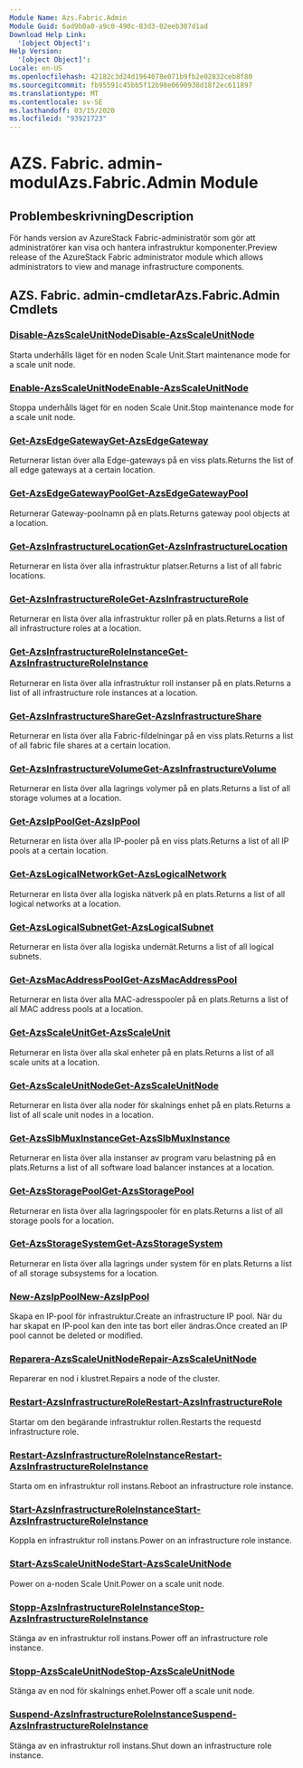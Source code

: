 ```yaml
---
Module Name: Azs.Fabric.Admin
Module Guid: 6ad9b0a0-a9c0-490c-83d3-02eeb307d1ad
Download Help Link:
  '[object Object]': 
Help Version:
  '[object Object]': 
Locale: en-US
ms.openlocfilehash: 42182c3d24d1964078e071b9fb2e02832ceb8f80
ms.sourcegitcommit: fb95591c45bb5f12b98e0690938d18f2ec611897
ms.translationtype: MT
ms.contentlocale: sv-SE
ms.lasthandoff: 03/15/2020
ms.locfileid: "93921723"
---
```

# <span data-ttu-id="e448d-101">AZS. Fabric. admin-modul</span><span class="sxs-lookup"><span data-stu-id="e448d-101">Azs.Fabric.Admin Module</span></span>
## <span data-ttu-id="e448d-102">Problembeskrivning</span><span class="sxs-lookup"><span data-stu-id="e448d-102">Description</span></span>
<span data-ttu-id="e448d-103">För hands version av AzureStack Fabric-administratör som gör att administratörer kan visa och hantera infrastruktur komponenter.</span><span class="sxs-lookup"><span data-stu-id="e448d-103">Preview release of the AzureStack Fabric administrator module which allows administrators to view and manage infrastructure components.</span></span>  
## <span data-ttu-id="e448d-104">AZS. Fabric. admin-cmdletar</span><span class="sxs-lookup"><span data-stu-id="e448d-104">Azs.Fabric.Admin Cmdlets</span></span>
### [<span data-ttu-id="e448d-105">Disable-AzsScaleUnitNode</span><span class="sxs-lookup"><span data-stu-id="e448d-105">Disable-AzsScaleUnitNode</span></span>](Disable-AzsScaleUnitNode.md)
<span data-ttu-id="e448d-106">Starta underhålls läget för en noden Scale Unit.</span><span class="sxs-lookup"><span data-stu-id="e448d-106">Start maintenance mode for a scale unit node.</span></span>

### [<span data-ttu-id="e448d-107">Enable-AzsScaleUnitNode</span><span class="sxs-lookup"><span data-stu-id="e448d-107">Enable-AzsScaleUnitNode</span></span>](Enable-AzsScaleUnitNode.md)
<span data-ttu-id="e448d-108">Stoppa underhålls läget för en noden Scale Unit.</span><span class="sxs-lookup"><span data-stu-id="e448d-108">Stop maintenance mode for a scale unit node.</span></span>

### [<span data-ttu-id="e448d-109">Get-AzsEdgeGateway</span><span class="sxs-lookup"><span data-stu-id="e448d-109">Get-AzsEdgeGateway</span></span>](Get-AzsEdgeGateway.md)
<span data-ttu-id="e448d-110">Returnerar listan över alla Edge-gateways på en viss plats.</span><span class="sxs-lookup"><span data-stu-id="e448d-110">Returns the list of all edge gateways at a certain location.</span></span>

### [<span data-ttu-id="e448d-111">Get-AzsEdgeGatewayPool</span><span class="sxs-lookup"><span data-stu-id="e448d-111">Get-AzsEdgeGatewayPool</span></span>](Get-AzsEdgeGatewayPool.md)
<span data-ttu-id="e448d-112">Returnerar Gateway-poolnamn på en plats.</span><span class="sxs-lookup"><span data-stu-id="e448d-112">Returns gateway pool objects at a location.</span></span>

### [<span data-ttu-id="e448d-113">Get-AzsInfrastructureLocation</span><span class="sxs-lookup"><span data-stu-id="e448d-113">Get-AzsInfrastructureLocation</span></span>](Get-AzsInfrastructureLocation.md)
<span data-ttu-id="e448d-114">Returnerar en lista över alla infrastruktur platser.</span><span class="sxs-lookup"><span data-stu-id="e448d-114">Returns a list of all fabric locations.</span></span>

### [<span data-ttu-id="e448d-115">Get-AzsInfrastructureRole</span><span class="sxs-lookup"><span data-stu-id="e448d-115">Get-AzsInfrastructureRole</span></span>](Get-AzsInfrastructureRole.md)
<span data-ttu-id="e448d-116">Returnerar en lista över alla infrastruktur roller på en plats.</span><span class="sxs-lookup"><span data-stu-id="e448d-116">Returns a list of all infrastructure roles at a location.</span></span>

### [<span data-ttu-id="e448d-117">Get-AzsInfrastructureRoleInstance</span><span class="sxs-lookup"><span data-stu-id="e448d-117">Get-AzsInfrastructureRoleInstance</span></span>](Get-AzsInfrastructureRoleInstance.md)
<span data-ttu-id="e448d-118">Returnerar en lista över alla infrastruktur roll instanser på en plats.</span><span class="sxs-lookup"><span data-stu-id="e448d-118">Returns a list of all infrastructure role instances at a location.</span></span>

### [<span data-ttu-id="e448d-119">Get-AzsInfrastructureShare</span><span class="sxs-lookup"><span data-stu-id="e448d-119">Get-AzsInfrastructureShare</span></span>](Get-AzsInfrastructureShare.md)
<span data-ttu-id="e448d-120">Returnerar en lista över alla Fabric-fildelningar på en viss plats.</span><span class="sxs-lookup"><span data-stu-id="e448d-120">Returns a list of all fabric file shares at a certain location.</span></span>

### [<span data-ttu-id="e448d-121">Get-AzsInfrastructureVolume</span><span class="sxs-lookup"><span data-stu-id="e448d-121">Get-AzsInfrastructureVolume</span></span>](Get-AzsInfrastructureVolume.md)
<span data-ttu-id="e448d-122">Returnerar en lista över alla lagrings volymer på en plats.</span><span class="sxs-lookup"><span data-stu-id="e448d-122">Returns a list of all storage volumes at a location.</span></span>

### [<span data-ttu-id="e448d-123">Get-AzsIpPool</span><span class="sxs-lookup"><span data-stu-id="e448d-123">Get-AzsIpPool</span></span>](Get-AzsIpPool.md)
<span data-ttu-id="e448d-124">Returnerar en lista över alla IP-pooler på en viss plats.</span><span class="sxs-lookup"><span data-stu-id="e448d-124">Returns a list of all IP pools at a certain location.</span></span>

### [<span data-ttu-id="e448d-125">Get-AzsLogicalNetwork</span><span class="sxs-lookup"><span data-stu-id="e448d-125">Get-AzsLogicalNetwork</span></span>](Get-AzsLogicalNetwork.md)
<span data-ttu-id="e448d-126">Returnerar en lista över alla logiska nätverk på en plats.</span><span class="sxs-lookup"><span data-stu-id="e448d-126">Returns a list of all logical networks at a location.</span></span>

### [<span data-ttu-id="e448d-127">Get-AzsLogicalSubnet</span><span class="sxs-lookup"><span data-stu-id="e448d-127">Get-AzsLogicalSubnet</span></span>](Get-AzsLogicalSubnet.md)
<span data-ttu-id="e448d-128">Returnerar en lista över alla logiska undernät.</span><span class="sxs-lookup"><span data-stu-id="e448d-128">Returns a list of all logical subnets.</span></span>

### [<span data-ttu-id="e448d-129">Get-AzsMacAddressPool</span><span class="sxs-lookup"><span data-stu-id="e448d-129">Get-AzsMacAddressPool</span></span>](Get-AzsMacAddressPool.md)
<span data-ttu-id="e448d-130">Returnerar en lista över alla MAC-adresspooler på en plats.</span><span class="sxs-lookup"><span data-stu-id="e448d-130">Returns a list of all MAC address pools at a location.</span></span>

### [<span data-ttu-id="e448d-131">Get-AzsScaleUnit</span><span class="sxs-lookup"><span data-stu-id="e448d-131">Get-AzsScaleUnit</span></span>](Get-AzsScaleUnit.md)
<span data-ttu-id="e448d-132">Returnerar en lista över alla skal enheter på en plats.</span><span class="sxs-lookup"><span data-stu-id="e448d-132">Returns a list of all scale units at a location.</span></span>

### [<span data-ttu-id="e448d-133">Get-AzsScaleUnitNode</span><span class="sxs-lookup"><span data-stu-id="e448d-133">Get-AzsScaleUnitNode</span></span>](Get-AzsScaleUnitNode.md)
<span data-ttu-id="e448d-134">Returnerar en lista över alla noder för skalnings enhet på en plats.</span><span class="sxs-lookup"><span data-stu-id="e448d-134">Returns a list of all scale unit nodes in a location.</span></span>

### [<span data-ttu-id="e448d-135">Get-AzsSlbMuxInstance</span><span class="sxs-lookup"><span data-stu-id="e448d-135">Get-AzsSlbMuxInstance</span></span>](Get-AzsSlbMuxInstance.md)
<span data-ttu-id="e448d-136">Returnerar en lista över alla instanser av program varu belastning på en plats.</span><span class="sxs-lookup"><span data-stu-id="e448d-136">Returns a list of all software load balancer instances at a location.</span></span>

### [<span data-ttu-id="e448d-137">Get-AzsStoragePool</span><span class="sxs-lookup"><span data-stu-id="e448d-137">Get-AzsStoragePool</span></span>](Get-AzsStoragePool.md)
<span data-ttu-id="e448d-138">Returnerar en lista över alla lagringspooler för en plats.</span><span class="sxs-lookup"><span data-stu-id="e448d-138">Returns a list of all storage pools for a location.</span></span>

### [<span data-ttu-id="e448d-139">Get-AzsStorageSystem</span><span class="sxs-lookup"><span data-stu-id="e448d-139">Get-AzsStorageSystem</span></span>](Get-AzsStorageSystem.md)
<span data-ttu-id="e448d-140">Returnerar en lista över alla lagrings under system för en plats.</span><span class="sxs-lookup"><span data-stu-id="e448d-140">Returns a list of all storage subsystems for a location.</span></span>

### [<span data-ttu-id="e448d-141">New-AzsIpPool</span><span class="sxs-lookup"><span data-stu-id="e448d-141">New-AzsIpPool</span></span>](New-AzsIpPool.md)
<span data-ttu-id="e448d-142">Skapa en IP-pool för infrastruktur.</span><span class="sxs-lookup"><span data-stu-id="e448d-142">Create an infrastructure IP pool.</span></span> <span data-ttu-id="e448d-143">När du har skapat en IP-pool kan den inte tas bort eller ändras.</span><span class="sxs-lookup"><span data-stu-id="e448d-143">Once created an IP pool cannot be deleted or modified.</span></span>

### [<span data-ttu-id="e448d-144">Reparera-AzsScaleUnitNode</span><span class="sxs-lookup"><span data-stu-id="e448d-144">Repair-AzsScaleUnitNode</span></span>](Repair-AzsScaleUnitNode.md)
<span data-ttu-id="e448d-145">Reparerar en nod i klustret.</span><span class="sxs-lookup"><span data-stu-id="e448d-145">Repairs a node of the cluster.</span></span>

### [<span data-ttu-id="e448d-146">Restart-AzsInfrastructureRole</span><span class="sxs-lookup"><span data-stu-id="e448d-146">Restart-AzsInfrastructureRole</span></span>](Restart-AzsInfrastructureRole.md)
<span data-ttu-id="e448d-147">Startar om den begärande infrastruktur rollen.</span><span class="sxs-lookup"><span data-stu-id="e448d-147">Restarts the requestd infrastructure role.</span></span>

### [<span data-ttu-id="e448d-148">Restart-AzsInfrastructureRoleInstance</span><span class="sxs-lookup"><span data-stu-id="e448d-148">Restart-AzsInfrastructureRoleInstance</span></span>](Restart-AzsInfrastructureRoleInstance.md)
<span data-ttu-id="e448d-149">Starta om en infrastruktur roll instans.</span><span class="sxs-lookup"><span data-stu-id="e448d-149">Reboot an infrastructure role instance.</span></span>

### [<span data-ttu-id="e448d-150">Start-AzsInfrastructureRoleInstance</span><span class="sxs-lookup"><span data-stu-id="e448d-150">Start-AzsInfrastructureRoleInstance</span></span>](Start-AzsInfrastructureRoleInstance.md)
<span data-ttu-id="e448d-151">Koppla en infrastruktur roll instans.</span><span class="sxs-lookup"><span data-stu-id="e448d-151">Power on an infrastructure role instance.</span></span>

### [<span data-ttu-id="e448d-152">Start-AzsScaleUnitNode</span><span class="sxs-lookup"><span data-stu-id="e448d-152">Start-AzsScaleUnitNode</span></span>](Start-AzsScaleUnitNode.md)
<span data-ttu-id="e448d-153">Power on a-noden Scale Unit.</span><span class="sxs-lookup"><span data-stu-id="e448d-153">Power on a scale unit node.</span></span>

### [<span data-ttu-id="e448d-154">Stopp-AzsInfrastructureRoleInstance</span><span class="sxs-lookup"><span data-stu-id="e448d-154">Stop-AzsInfrastructureRoleInstance</span></span>](Stop-AzsInfrastructureRoleInstance.md)
<span data-ttu-id="e448d-155">Stänga av en infrastruktur roll instans.</span><span class="sxs-lookup"><span data-stu-id="e448d-155">Power off an infrastructure role instance.</span></span>

### [<span data-ttu-id="e448d-156">Stopp-AzsScaleUnitNode</span><span class="sxs-lookup"><span data-stu-id="e448d-156">Stop-AzsScaleUnitNode</span></span>](Stop-AzsScaleUnitNode.md)
<span data-ttu-id="e448d-157">Stänga av en nod för skalnings enhet.</span><span class="sxs-lookup"><span data-stu-id="e448d-157">Power off a scale unit node.</span></span>

### [<span data-ttu-id="e448d-158">Suspend-AzsInfrastructureRoleInstance</span><span class="sxs-lookup"><span data-stu-id="e448d-158">Suspend-AzsInfrastructureRoleInstance</span></span>](Suspend-AzsInfrastructureRoleInstance.md)
<span data-ttu-id="e448d-159">Stänga av en infrastruktur roll instans.</span><span class="sxs-lookup"><span data-stu-id="e448d-159">Shut down an infrastructure role instance.</span></span>

